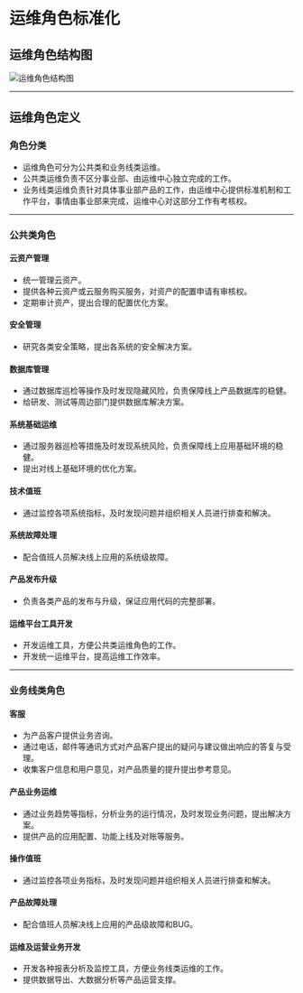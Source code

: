 运维角色标准化
===
## 运维角色结构图
![运维角色结构图](/img/ops-org-role.jpg)

---------------------
## 运维角色定义
### 角色分类
* 运维角色可分为公共类和业务线类运维。
* 公共类运维负责不区分事业部、由运维中心独立完成的工作。
* 业务线类运维负责针对具体事业部产品的工作，由运维中心提供标准机制和工作平台，事情由事业部来完成，运维中心对这部分工作有考核权。
---------------------
### 公共类角色
#### 云资产管理
* 统一管理云资产。
* 提供各种云资产或云服务购买服务，对资产的配置申请有审核权。
* 定期审计资产，提出合理的配置优化方案。
#### 安全管理
* 研究各类安全策略，提出各系统的安全解决方案。
#### 数据库管理
* 通过数据库巡检等操作及时发现隐藏风险，负责保障线上产品数据库的稳健。
* 给研发、测试等周边部门提供数据库解决方案。
#### 系统基础运维
* 通过服务器巡检等措施及时发现系统风险，负责保障线上应用基础环境的稳健。
* 提出对线上基础环境的优化方案。
#### 技术值班
* 通过监控各项系统指标，及时发现问题并组织相关人员进行排查和解决。
#### 系统故障处理
* 配合值班人员解决线上应用的系统级故障。
#### 产品发布升级
* 负责各类产品的发布与升级，保证应用代码的完整部署。
#### 运维平台工具开发
* 开发运维工具，方便公共类运维角色的工作。
* 开发统一运维平台，提高运维工作效率。

---------------------
### 业务线类角色
#### 客服
* 为产品客户提供业务咨询。
* 通过电话，邮件等通讯方式对产品客户提出的疑问与建议做出响应的答复与受理。
* 收集客户信息和用户意见，对产品质量的提升提出参考意见。
#### 产品业务运维
* 通过业务趋势等指标，分析业务的运行情况，及时发现业务问题，提出解决方案。
* 提供产品的应用配置、功能上线及对账等服务。
#### 操作值班
* 通过监控各项业务指标，及时发现问题并组织相关人员进行排查和解决。
#### 产品故障处理
* 配合值班人员解决线上应用的产品级故障和BUG。
#### 运维及运营业务开发
* 开发各种报表分析及监控工具，方便业务线类运维的工作。
* 提供数据导出、大数据分析等产品运营支撑。